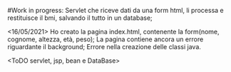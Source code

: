 #Work in progress: Servlet che riceve dati da una form html, li processa e restituisce il bmi, salvando il tutto in un database;

<16/05/2021> Ho creato la pagina index.html, contenente la form(nome, cognome, altezza, età, peso); 
             La pagina contiene ancora un errore riguardante il background;
             Errore nella creazione delle classi java.

<ToDO servlet, jsp, bean e DataBase> 
